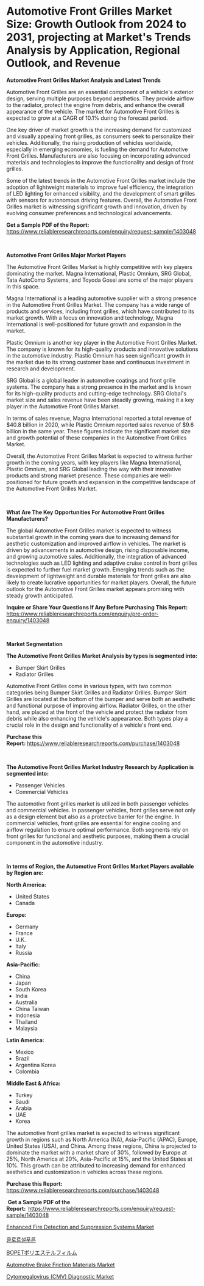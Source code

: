 <p><h1>Automotive Front Grilles Market Size: Growth Outlook from 2024 to 2031, projecting at Market's Trends Analysis by Application, Regional Outlook, and Revenue</h1></p><p><strong>Automotive Front Grilles Market Analysis and Latest Trends</strong></p>
<p><p>Automotive Front Grilles are an essential component of a vehicle's exterior design, serving multiple purposes beyond aesthetics. They provide airflow to the radiator, protect the engine from debris, and enhance the overall appearance of the vehicle. The market for Automotive Front Grilles is expected to grow at a CAGR of 10.1% during the forecast period.</p><p>One key driver of market growth is the increasing demand for customized and visually appealing front grilles, as consumers seek to personalize their vehicles. Additionally, the rising production of vehicles worldwide, especially in emerging economies, is fueling the demand for Automotive Front Grilles. Manufacturers are also focusing on incorporating advanced materials and technologies to improve the functionality and design of front grilles.</p><p>Some of the latest trends in the Automotive Front Grilles market include the adoption of lightweight materials to improve fuel efficiency, the integration of LED lighting for enhanced visibility, and the development of smart grilles with sensors for autonomous driving features. Overall, the Automotive Front Grilles market is witnessing significant growth and innovation, driven by evolving consumer preferences and technological advancements.</p></p>
<p><strong>Get a Sample PDF of the Report:&nbsp;</strong> <a href="https://www.reliableresearchreports.com/enquiry/request-sample/1403048">https://www.reliableresearchreports.com/enquiry/request-sample/1403048</a></p>
<p>&nbsp;</p>
<p><strong>Automotive Front Grilles Major Market Players</strong></p>
<p><p>The Automotive Front Grilles Market is highly competitive with key players dominating the market. Magna International, Plastic Omnium, SRG Global, Tata AutoComp Systems, and Toyoda Gosei are some of the major players in this space.</p><p>Magna International is a leading automotive supplier with a strong presence in the Automotive Front Grilles Market. The company has a wide range of products and services, including front grilles, which have contributed to its market growth. With a focus on innovation and technology, Magna International is well-positioned for future growth and expansion in the market.</p><p>Plastic Omnium is another key player in the Automotive Front Grilles Market. The company is known for its high-quality products and innovative solutions in the automotive industry. Plastic Omnium has seen significant growth in the market due to its strong customer base and continuous investment in research and development.</p><p>SRG Global is a global leader in automotive coatings and front grille systems. The company has a strong presence in the market and is known for its high-quality products and cutting-edge technology. SRG Global's market size and sales revenue have been steadily growing, making it a key player in the Automotive Front Grilles Market.</p><p>In terms of sales revenue, Magna International reported a total revenue of $40.8 billion in 2020, while Plastic Omnium reported sales revenue of $9.6 billion in the same year. These figures indicate the significant market size and growth potential of these companies in the Automotive Front Grilles Market.</p><p>Overall, the Automotive Front Grilles Market is expected to witness further growth in the coming years, with key players like Magna International, Plastic Omnium, and SRG Global leading the way with their innovative products and strong market presence. These companies are well-positioned for future growth and expansion in the competitive landscape of the Automotive Front Grilles Market.</p></p>
<p>&nbsp;</p>
<p><strong>What Are The Key Opportunities For Automotive Front Grilles Manufacturers?</strong></p>
<p><p>The global Automotive Front Grilles market is expected to witness substantial growth in the coming years due to increasing demand for aesthetic customization and improved airflow in vehicles. The market is driven by advancements in automotive design, rising disposable income, and growing automotive sales. Additionally, the integration of advanced technologies such as LED lighting and adaptive cruise control in front grilles is expected to further fuel market growth. Emerging trends such as the development of lightweight and durable materials for front grilles are also likely to create lucrative opportunities for market players. Overall, the future outlook for the Automotive Front Grilles market appears promising with steady growth anticipated.</p></p>
<p><strong>Inquire or Share Your Questions If Any Before Purchasing This Report:</strong> <a href="https://www.reliableresearchreports.com/enquiry/pre-order-enquiry/1403048">https://www.reliableresearchreports.com/enquiry/pre-order-enquiry/1403048</a></p>
<p>&nbsp;</p>
<p><strong>Market Segmentation</strong></p>
<p><strong>The Automotive Front Grilles Market Analysis by types is segmented into:</strong></p>
<p><ul><li>Bumper Skirt Grilles</li><li>Radiator Grilles</li></ul></p>
<p><p>Automotive Front Grilles come in various types, with two common categories being Bumper Skirt Grilles and Radiator Grilles. Bumper Skirt Grilles are located at the bottom of the bumper and serve both an aesthetic and functional purpose of improving airflow. Radiator Grilles, on the other hand, are placed at the front of the vehicle and protect the radiator from debris while also enhancing the vehicle's appearance. Both types play a crucial role in the design and functionality of a vehicle's front end.</p></p>
<p><strong>Purchase this Report:&nbsp;</strong><a href="https://www.reliableresearchreports.com/purchase/1403048">https://www.reliableresearchreports.com/purchase/1403048</a></p>
<p>&nbsp;</p>
<p><strong>The Automotive Front Grilles Market Industry Research by Application is segmented into:</strong></p>
<p><ul><li>Passenger Vehicles</li><li>Commercial Vehicles</li></ul></p>
<p><p>The automotive front grilles market is utilized in both passenger vehicles and commercial vehicles. In passenger vehicles, front grilles serve not only as a design element but also as a protective barrier for the engine. In commercial vehicles, front grilles are essential for engine cooling and airflow regulation to ensure optimal performance. Both segments rely on front grilles for functional and aesthetic purposes, making them a crucial component in the automotive industry.</p></p>
<p>&nbsp;</p>
<p><strong>In terms of Region, the Automotive Front Grilles Market Players available by Region are:</strong></p>
<p>
    <p> <strong> North America: </strong>
        <ul>
            <li>United States</li>
            <li>Canada</li>
        </ul>
        </p> 
    <p> <strong> Europe: </strong>
        <ul>
            <li>Germany</li>
            <li>France</li>
            <li>U.K.</li>
            <li>Italy</li>
            <li>Russia</li>
        </ul>
        </p> 
    <p> <strong> Asia-Pacific: </strong>
        <ul>
            <li>China</li>
            <li>Japan</li>
            <li>South Korea</li>
            <li>India</li>
            <li>Australia</li>
            <li>China Taiwan</li>
            <li>Indonesia</li>
            <li>Thailand</li>
            <li>Malaysia</li>
        </ul>
        </p> 
    <p> <strong> Latin America: </strong>
        <ul>
            <li>Mexico</li>
            <li>Brazil</li>
            <li>Argentina Korea</li>
            <li>Colombia</li>
        </ul>
        </p> 
    <p> <strong> Middle East & Africa: </strong>
        <ul>
            <li>Turkey</li>
            <li>Saudi</li>
            <li>Arabia</li>
            <li>UAE</li>
            <li>Korea</li>
        </ul>
    </p>
    </p>
<p><p>The automotive front grilles market is expected to witness significant growth in regions such as North America (NA), Asia-Pacific (APAC), Europe, United States (USA), and China. Among these regions, China is projected to dominate the market with a market share of 30%, followed by Europe at 25%, North America at 20%, Asia-Pacific at 15%, and the United States at 10%. This growth can be attributed to increasing demand for enhanced aesthetics and customization in vehicles across these regions.</p></p>
<p><strong>Purchase this Report: </strong><a href="https://www.reliableresearchreports.com/purchase/1403048">https://www.reliableresearchreports.com/purchase/1403048</a></p>
<p>&nbsp;<strong>Get a Sample PDF of the Report:&nbsp;&nbsp;</strong><a href="https://www.reliableresearchreports.com/enquiry/request-sample/1403048">https://www.reliableresearchreports.com/enquiry/request-sample/1403048</a></p>
<p><strong></strong></p>
<p><p><a href="https://pretty-mail-caf.notion.site/Enhanced-Fire-Detection-and-Suppression-Systems-Market-Size-Growth-Outlook-from-2024-to-2031-proje-07ee9b2efd404bd184f12538da88b76e">Enhanced Fire Detection and Suppression Systems Market</a></p><p><a href="https://medium.com/@ivatkmkqnybaev9/chlorsulfuron-%EC%8B%9C%EC%9E%A5%EC%9D%80-%EC%8B%9C%EC%9E%A5-%EC%A0%90%EC%9C%A0%EC%9C%A8-%EA%B7%9C%EB%AA%A8-%EB%B0%8F-2031%EB%85%84%EA%B9%8C%EC%A7%80-%EC%98%88%EC%83%81%EB%90%9C-%EC%98%88%EC%B8%A1%EC%97%90-%EC%B4%88%EC%A0%90%EC%9D%84-%EB%A7%9E%EC%B6%A5%EB%8B%88%EB%8B%A4-c8ecbd5d40ea">클로르설푸론</a></p><p><a href="https://medium.com/@aylinbeier/bopet%E3%83%9D%E3%83%AA%E3%82%A8%E3%82%B9%E3%83%86%E3%83%AB%E3%83%95%E3%82%A3%E3%83%AB%E3%83%A0%E5%B8%82%E5%A0%B4%E3%81%AE%E8%A6%8B%E9%80%9A%E3%81%97-%E5%B8%82%E5%A0%B4%E5%8B%95%E5%90%91-%E6%88%90%E9%95%B7-2024%E5%B9%B4%E3%81%8B%E3%82%892031%E5%B9%B4%E3%81%BE%E3%81%A7%E3%81%AE%E4%BA%88%E6%B8%AC-169b4d72cd89">BOPETポリエステルフィルム</a></p><p><a href="https://view.publitas.com/reportprime-1/automotive-brake-friction-materials-market-analysis-and-market-size-global-industry-overview-market-segmentation-and-forecast-2024-to-2031/">Automotive Brake Friction Materials Market</a></p><p><a href="https://github.com/Chiragrp22/Market-Research-Report-List-3/blob/main/cytomegalovirus-cmv-diagnostic-market.md">Cytomegalovirus (CMV) Diagnostic Market</a></p></p>